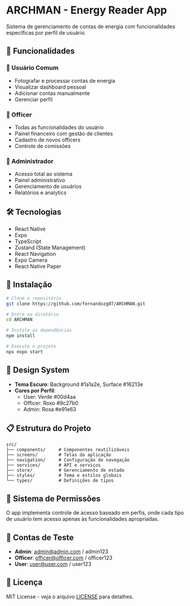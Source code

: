 # ARCHMAN - Energy Reader App

Sistema de gerenciamento de contas de energia com funcionalidades específicas por perfil de usuário.

## 🚀 Funcionalidades

### 👤 Usuário Comum
- Fotografar e processar contas de energia
- Visualizar dashboard pessoal
- Adicionar contas manualmente
- Gerenciar perfil

### 👮 Officer
- Todas as funcionalidades do usuário
- Painel financeiro com gestão de clientes
- Cadastro de novos officers
- Controle de comissões

### 👑 Administrador
- Acesso total ao sistema
- Painel administrativo
- Gerenciamento de usuários
- Relatórios e analytics

## 🛠️ Tecnologias

- React Native
- Expo
- TypeScript
- Zustand (State Management)
- React Navigation
- Expo Camera
- React Native Paper

## 📱 Instalação

```bash
# Clone o repositório
git clone https://github.com/fernandozg07/ARCHMAN.git

# Entre no diretório
cd ARCHMAN

# Instale as dependências
npm install

# Execute o projeto
npx expo start
```

## 🎨 Design System

- **Tema Escuro**: Background #1a1a2e, Surface #16213e
- **Cores por Perfil**:
  - User: Verde #00d4aa
  - Officer: Roxo #9c27b0  
  - Admin: Rosa #e91e63

## 📋 Estrutura do Projeto

```
src/
├── components/     # Componentes reutilizáveis
├── screens/        # Telas da aplicação
├── navigation/     # Configuração de navegação
├── services/       # API e serviços
├── store/          # Gerenciamento de estado
├── styles/         # Tema e estilos globais
└── types/          # Definições de tipos
```

## 🔐 Sistema de Permissões

O app implementa controle de acesso baseado em perfis, onde cada tipo de usuário tem acesso apenas às funcionalidades apropriadas.

## 🧪 Contas de Teste

- **Admin**: admin@admin.com / admin123
- **Officer**: officer@officer.com / officer123  
- **User**: user@user.com / user123

## 📄 Licença

MIT License - veja o arquivo [LICENSE](LICENSE) para detalhes.